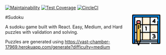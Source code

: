[![Maintainability](https://api.codeclimate.com/v1/badges/76502389f3f45d53ceb4/maintainability)](https://codeclimate.com/github/milespratt/sudoku/maintainability) [![Test Coverage](https://api.codeclimate.com/v1/badges/76502389f3f45d53ceb4/test_coverage)](https://codeclimate.com/github/milespratt/sudoku/test_coverage) [![CircleCI](https://circleci.com/gh/milespratt/sudoku/tree/main.svg?style=shield)](https://circleci.com/gh/milespratt/sudoku/tree/main)

<img align="right" width="100" height="100" src="https://github.com/milespratt/sudoku/blob/main/src/assets/sudoku.png?raw=true">

#Sudoku

A sudoku game built with React. Easy, Medium, and Hard puzzles with validation and solving.

Puzzles are generated using https://vast-chamber-17969.herokuapp.com/generate?difficulty=medium

